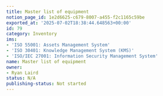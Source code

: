 ```yaml
---
title: Master list of equipment
notion_page_id: 1e2d6625-c679-8007-a455-f2c1165c59be
exported_at: '2025-07-02T18:38:44.648563+00:00'
id: 79
category: Inventory
ims:
- 'ISO 55001: Assets Management System'
- 'ISO 30401: Knowledge Management System (KMS)'
- 'ISO/IEC 27001: Information Security Management System'
name: Master list of equipment
owner:
- Ryan Laird
status: N/A
publishing-status: Not started
---
```


